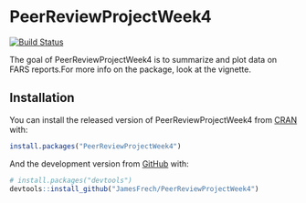 
<!-- README.md is generated from README.Rmd. Please edit that file -->

# PeerReviewProjectWeek4

<!-- badges: start -->

[![Build
Status](https://travis-ci.com/JamesFrech/PeerReviewProjectWeek4.svg?branch=main)](https://travis-ci.com/JamesFrech/PeerReviewProjectWeek4)
<!-- badges: end -->

The goal of PeerReviewProjectWeek4 is to summarize and plot data on FARS
reports.For more info on the package, look at the vignette.

## Installation

You can install the released version of PeerReviewProjectWeek4 from
[CRAN](https://CRAN.R-project.org) with:

``` r
install.packages("PeerReviewProjectWeek4")
```

And the development version from [GitHub](https://github.com/) with:

``` r
# install.packages("devtools")
devtools::install_github("JamesFrech/PeerReviewProjectWeek4")
```
